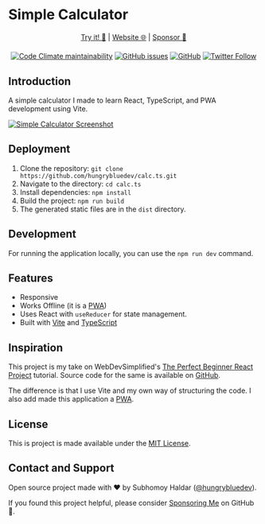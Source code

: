 # Simple Calculator

<div align="center" style="align: center; margin: 20px auto;">
<a href="https://calc.hbdsites.link">Try it! 🚀</a> | 
<a href="https://hungrybluedev.in">Website 🌐</a> | 
<a href="https://github.com/sponsors/hungrybluedev">Sponsor 🤝</a>
</div>

<div align="center" style="align: center; margin: 20px auto;">
<a href="https://codeclimate.com/github/hungrybluedev/calc.ts"><img alt="Code Climate maintainability" src="https://img.shields.io/codeclimate/maintainability/hungrybluedev/calc.ts"></a>
<a href="https://github.com/hungrybluedev/calc.ts/issues">
<img alt="GitHub issues" src="https://img.shields.io/github/issues/hungrybluedev/calc.ts"></a>
<a href="https://github.com/hungrybluedev/calc.ts/blob/main/LICENSE"><img alt="GitHub" src="https://img.shields.io/github/license/hungrybluedev/calc.ts"></a>
<a href="https://twitter.com/hungrybluedev"><img alt="Twitter Follow" src="https://img.shields.io/twitter/follow/hungrybluedev?style=social"></a>
</div>

## Introduction

A simple calculator I made to learn React, TypeScript, and PWA development using Vite.

[![Simple Calculator Screenshot](https://calc.hbdsites.link/images/screenshot.png)](https://calc.hbdsites.link)

## Deployment

1. Clone the repository: `git clone https://github.com/hungrybluedev/calc.ts.git`
2. Navigate to the directory: `cd calc.ts`
3. Install dependencies: `npm install`
4. Build the project: `npm run build`
5. The generated static files are in the `dist` directory.

## Development

For running the application locally, you can use the `npm run dev` command.

## Features

- Responsive
- Works Offline (it is a [PWA](https://web.dev/progressive-web-apps/))
- Uses React with `useReducer` for state management.
- Built with [Vite](https://vitejs.dev/) and [TypeScript](https://www.typescriptlang.org/)

## Inspiration

This project is my take on WebDevSimplified's [The Perfect Beginner React Project](https://www.youtube.com/watch?v=DgRrrOt0Vr8) tutorial. Source code for the same is available on [GitHub](https://github.com/WebDevSimplified/react-calculator).

The difference is that I use Vite and my own way of structuring the code. I also add made this application a [PWA](https://web.dev/progressive-web-apps/).

## License

This is project is made available under the [MIT License](https://github.com/hungrybluedev/calc.ts/blob/main/LICENSE).

## Contact and Support

Open source project made with ❤️ by Subhomoy Haldar ([@hungrybluedev](https://hungrybluedev.in/)).

If you found this project helpful, please consider [Sponsoring Me](https://github.com/sponsors/hungrybluedev) on GitHub 🤝.
